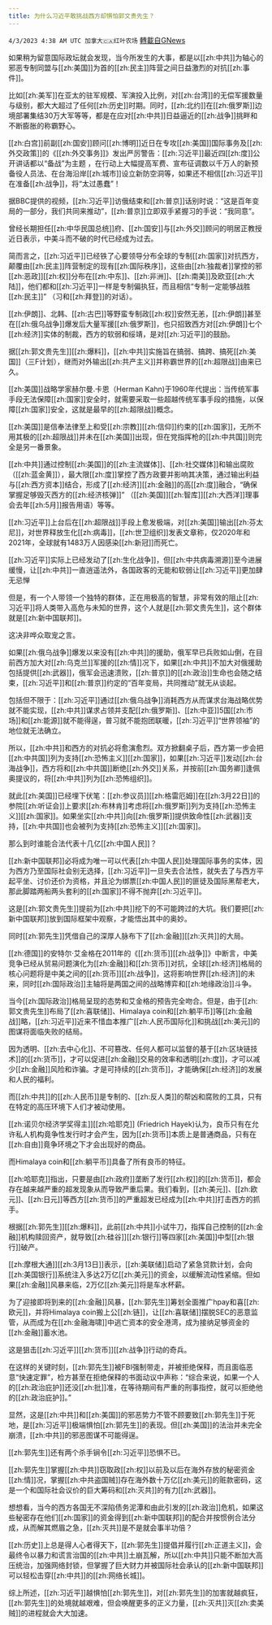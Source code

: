 ```yaml
---
title: 为什么习近平敢挑战西方却惧怕郭文贵先生？
---
```

`4/3/2023 4:38 AM UTC 加拿大🇨🇦红叶农场` [轉載自GNews](https://gnews.org/articles/1068247)

如果稍为留意国际政坛就会发现，当今所发生的大事，都是以[[zh:中共]]为轴心的邪恶专制同盟与[[zh:美国]]为首的[[zh:民主]]阵营之间日益激烈的对抗[[zh:事件]]。

比如[[zh:美军]]在亚太的驻军规模、军演投入比例，对[[zh:台湾]]的无偿军援数量与级别，都大大超过了任何[[zh:历史]]时期。同时，[[zh:北约]]在[[zh:俄罗斯]]边境部署集结30万大军等等，都是在应对[[zh:中共]]日益逼近的[[zh:战争]]挑畔和不断膨胀的称霸野心。

[[zh:白宫]]前副[[zh:国安]]顾问[[zh:博明]]近日在专攻[[zh:美国]]国际事务及[[zh:外交政策]]的《[[zh:外交事务]]》发出严厉警告：[[zh:习近平]]最近四[[zh:度]]公开讲话都以“备战”为主题 ，在行动上大幅提高军费、宣布征调数以千万人的新预备役人员法、在台海沿岸[[zh:城市]]设立新防空洞等，如果还不相信[[zh:习近平]]在准备[[zh:战争]]，将“太过愚蠢”！

据BBC提供的视频，[[zh:习近平]]访俄结束和[[zh:普京]]话别时说：“这是百年变局的一部分，我们共同来推动”，[[zh:普京]]立即双手紧握习的手说：“我同意”。

曾经长期担任[[zh:中华民国总统]]府、[[zh:国安]]与[[zh:外交]]顾问的明居正教授近日表示，中美斗而不破的时代已经成为过去。

简而言之，[[zh:习近平]]已经铁了心要领导分布全球的专制[[zh:国家]]对抗西方，颠覆由[[zh:民主]]阵营制定的现有[[zh:国际秩序]]，这些由[[zh:独裁者]]掌控的邪[[zh:恶政]][[zh:权]]分布在[[zh:中东]]、[[zh:非洲]]、[[zh:南美]]及欧亚[[zh:大陆]]，他们都和[[zh:习近平]]一样是专制偏执狂，而且相信“专制一定能够战胜[[zh:民主]]” （习和[[zh:拜登]]的对话）。

[[zh:伊朗]]、北韩、[[zh:古巴]]等野蛮专制政[[zh:权]]安然无恙，[[zh:伊朗]]甚至在[[zh:俄乌战争]]爆发后大量军援[[zh:俄罗斯]]，也只招致西方对[[zh:伊朗]]七个[[zh:经济]]实体的制裁，西方的软弱和绥靖，是对[[zh:习近平]]的鼓励。

据[[zh:郭文贵先生]][[zh:爆料]]，[[zh:中共]]实施旨在搞弱、搞跨、搞死[[zh:美国]]（三F计划），继而对外输出[[zh:共产主义]]并称霸世界的[[zh:超限战]]由来已久。

[[zh:美国]]战略学家赫尔曼.卡恩（Herman Kahn)于1960年代提出：当传统军事手段无法保障[[zh:国家]]安全时，就需要采取一些超越传统军事手段的措施，以保障[[zh:国家]]安全，这就是最早的[[zh:超限战]]概念。

[[zh:美国]]是信奉法律至上和受[[zh:宗教]][[zh:信仰]]约束的[[zh:国家]]，无所不用其极的[[zh:超限战]]并未在[[zh:美国]]出现，但在党指挥枪的[[zh:中共国]]则完全是另一番景象。

[[zh:中共]]通过控制[[zh:美国]]的[[zh:主流媒体]]、[[zh:社交媒体]]和输出腐败（[[zh:蓝金黄]]），最大限[[zh:度]]掌控了西方政要并影响其决策，通过输出利益与[[zh:西方资本]]结合，形成了[[zh:经济]][[zh:金融]]的高[[zh:度]]融合，“确保掌握足够毁灭西方的[[zh:经济核弹]]” （[[zh:美国]][[zh:智库]][[zh:大西洋]]理事会去年[[zh:5月]]报告用语）等等。

[[zh:习近平]]上台后在[[zh:超限战]]手段上愈发极端，对[[zh:美国]]输出[[zh:芬太尼]]，对世界释放生化[[zh:病毒]]，[[zh:世卫组织]]发表文章称，仅2020年和2021年，全球就有1483万人因感染[[zh:新冠]]而死亡。

[[zh:习近平]]实际上已经发动了[[zh:生化战争]]，但[[zh:中共病毒溯源]]至今进展缓慢，让[[zh:中共]]一直逍遥法外，各国政客的无能和软弱让[[zh:习近平]]更加肆无忌惮

但是，有一个人带领一个独特的群体，正在用极高的智慧，非常有效的阻止[[zh:习近平]]将人类带入高危与未知的世界，这个人就是[[zh:郭文贵先生]]，这个群体就是[[zh:新中国联邦]]。

这决非哗众取宠之言。

如果[[zh:俄乌战争]]爆发以来没有[[zh:中共]]的援助，俄军早已兵败如山倒，在目前西方加大对[[zh:乌克兰]]军援的[[zh:情]]况下，如果[[zh:中共]]不加大对俄援助包括提供[[zh:武器]]，俄军会迅速溃败，[[zh:普京]]的[[zh:政治]]生命也会随之结束，[[zh:习近平]]和[[zh:普京]]约定的“百年变局，共同推动”就无从谈起。

包括但不限于：[[zh:习近平]]通过[[zh:俄乌战争]]消耗西方从而谋求台海战略优势就不能实现，[[zh:中共]]谋求占领并支配[[zh:俄罗斯]]、[[zh:中亚]]5国[[zh:市场]]和[[zh:能源]]就不能得逞，普习就不能抱团联暖，[[zh:习近平]]“世界领袖”的地位就无法确立。

所以，[[zh:中共]]和西方的对抗必将愈演愈烈。双方掀翻桌子后，西方第一步会把[[zh:中共国]]列为支持[[zh:恐怖主义]][[zh:国家]]，如果[[zh:习近平]]发动[[zh:台海战争]]，西方将和[[zh:中共国]]断绝[[zh:外交]]关系，并按前[[zh:国务卿]]逢佩奥提议的，将[[zh:中共]]列为[[zh:恐怖组织]]。

就此[[zh:美国]]已经埋下伏笔：[[zh:参议员]][[zh:格雷厄姆]]在[[zh:3月22日]]的参院[[zh:听证会]]上要求[[zh:布林肯]]考虑将[[zh:俄罗斯]]列为支持[[zh:恐怖主义]][[zh:国家]]。如果坐实[[zh:中共]]向[[zh:俄罗斯]]提供致命性[[zh:武器]]支持，[[zh:中共国]]也会被列为支持[[zh:恐怖主义]][[zh:国家]]。

那么到时谁能合法代表十几亿[[zh:中国人民]]？

[[zh:新中国联邦]]必将成为唯一可以代表[[zh:中国人民]]处理国际事务的实体，因为西方乃至国际社会别无选择，[[zh:习近平]]一旦失去合法性，就失去了与西方平起平坐、讨价还价为资格，并且沦为绑票[[zh:中国人民]]的匪徒及国际黑帮老大，那此脚踏两船两头套利的[[zh:国家]]不得不抛弃[[zh:习近平]]。

这是[[zh:郭文贵先生]]提前为[[zh:中共]]挖下的不可能跨过的大坑。我们要把[[zh:新中国联邦]]放到国际框架中观察，才能悟出其中的奥妙。

同时[[zh:郭先生]]凭借自己的深厚人脉布下了[[zh:金融]][[zh:灭共]]的大局。

[[zh:德国]]的安特尔·艾金格在2011年的《[[zh:货币]][[zh:战争]]》中断言，中美竞争已经从贸易问题演化为[[zh:金融]]和[[zh:货币]]对抗，全球[[zh:经济]]格局的核心问题将是中美之间的[[zh:货币]][[zh:战争]]，这将影响世界[[zh:经济]]的未来，同时[[zh:国际政治]]主轴将是两国之间的战略博弈和[[zh:地缘政治]]斗争。

当今[[zh:国际政治]]格局呈现的态势和艾金格的预告完全吻合。但是，由于[[zh:郭文贵先生]]布局了[[zh:喜联储]]、Himalaya coin和[[zh:躺平币]]等[[zh:金融战]]略，[[zh:习近平]]近来不惜血本推广[[zh:人民币国际化]]和挑战[[zh:美元]]的图谋将面临失败的结局。

因为透明、[[zh:去中心化]]、不可篡改、任何人都可以监督的基于[[zh:区块链技术]]的[[zh:货币]]，才可以促进[[zh:金融]]交易的效率和透明[[zh:度]]，才可以减少[[zh:金融]]风险和诈骗。才是可持续的[[zh:货币]]，才能确保[[zh:经济]]的发展和人民的福利。

而[[zh:中共]]的[[zh:人民币]]是专制的、[[zh:反人类]]的帮凶和腐败的工具，只有在特定的高压环境下人们才被动使用。

[[zh:诺贝尔经济学奖得主]][[zh:哈耶克]] (Friedrich Hayek)认为，良币只有在允许私人机构竟争性发行时才会产生，因为[[zh:货币]]本质上是普通商品，只有在[[zh:自由]]竟争环境之下才会出现好的商品。

而Himalaya coin和[[zh:躺平币]]具备了所有良币的特征。

[[zh:哈耶克]]指出，只要是由[[zh:政府]]垄断了发行[[zh:权]]的[[zh:货币]]，都会存在越来越严重的超发现象从而导致严重后果。我们看到，[[zh:美元]]、[[zh:欧元]]、[[zh:日元]]等西方[[zh:货币]]的严重超发已经成为[[zh:中共]]打击西方的抓手。

根据[[zh:郭先生]][[zh:爆料]]，此前[[zh:中共]]小试牛刀，指挥自己控制的[[zh:金融]]机构赎回资产，就导致[[zh:硅谷]][[zh:银行]]等四家[[zh:美国]]中型[[zh:银行]]破产。

[[zh:摩根大通]][[zh:3月13日]]表示，[[zh:美联储]]启动了紧急贷款计划，会向[[zh:美国银行]]系统注入多达2万亿[[zh:美元]]的资金，以缓解流动性紧缩。但如果[[zh:金融]]风暴来临，2万亿[[zh:美元]]将是车水杯薪。

为了迎接即将到来的[[zh:金融]]风暴，[[zh:郭先生]]筹划全面推广hpay和喜[[zh:欧元]]，并将Himalaya coin搬上公[[zh:链]]，让[[zh:喜联储]]摆脱SEC的恶意监管，从而成为在[[zh:金融海啸]]中逃亡资本的安全港湾，成为接纳足够资金的[[zh:金融]]蓄水池。

这是狙击[[zh:习近平]][[zh:货币]][[zh:战争]]行动的奇兵。

在这样的关键时刻，[[zh:郭先生]]被FBI强制带走，并被拒绝保释，而且面临恶意“快速定罪”，检方甚至在拒绝保释的书面动议中声称：“综合来说，如果一个人的[[zh:政治庇护]]还没[[zh:批]]准，在等待期间有严重的刑事指控，就可以拒绝他的[[zh:政治庇护]]。”

显然，这是[[zh:中共]]和[[zh:美国]]的邪恶势力不管不顾要致[[zh:郭先生]]于死地，是[[zh:习近平]]极端惧怕[[zh:郭先生]]的表现。但[[zh:美国]]的法治并未完全崩溃，[[zh:中共]]的邪恶图谋不可能得逞。

[[zh:郭先生]]还有两个杀手锏令[[zh:习近平]]恐惧不已。

[[zh:郭先生]]掌握[[zh:中共]]窃取政[[zh:权]]以前及以后在海外存放的秘密资金[[zh:情]]况，掌握[[zh:中共盗国贼]]存在海外数十万亿[[zh:美元]]的赃款密码，这是一个和国际社会议价的巨大筹码和[[zh:灭共]]的有力[[zh:武器]]。

想想看，当今的西方各国无不深陷债务泥潭和由此引发的[[zh:政治]]危机，如果这些秘密存在他们[[zh:国家]]的资金得到[[zh:新中国联邦]]的配合并按惯例合法分成，从而解其燃眉之急，[[zh:灭共]]是不是就会事半功倍？

[[zh:历史]]上总是得人心者得天下，[[zh:郭先生]]提倡并履行[[zh:正道主义]]，会最终令以暴力和谎言治国的[[zh:中共]]土崩瓦解，所以[[zh:中共]]只能不断加大高压统治，加强网络封锁，但掌握了巨大财力并被国际社会承认的[[zh:新中国联邦]]可以轻松击穿[[zh:中共]]的[[zh:网络长城]]。

综上所述，[[zh:习近平]]越惧怕[[zh:郭先生]]，对[[zh:郭先生]]的加害就越疯狂，[[zh:郭先生]]的处境就越艰难，但会唤醒更多的正义力量，[[zh:灭共]]灭[[zh:卖美贼]]的进程就会大大加速。
